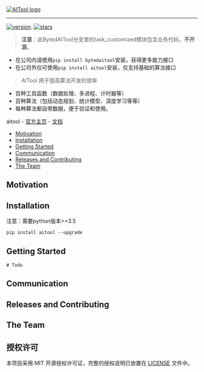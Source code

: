 [![AITool logo](https://raw.githubusercontent.com/deepgameai/aitool/main/docs/logo/logo.png)](https://deepgameai.github.io/2020-02-28-test-markdown/)

--------------------------------------------------------------------------------

[![version](https://badgen.net/badge/version/0.0.1/blue)](https://aitool20201028.readthedocs.io/en/latest/).
[![stars](https://img.shields.io/github/stars/deepgameai/aitool?style=social)]()

> **注意**：此BytedAITool分支里的task_customized模块包含业务代码，**不开源**。
- 在公司内请使用`pip install bytedaitool`安装，获得更多能力接口
- 在公司外仅可使用`pip install aitool`安装，仅支持基础的算法接口

> AITool 用于提高算法开发的效率

- 百种工具函数（数据处理、多进程、计时器等）
- 百种算法（包括动态规划、统计模型、深度学习等等）
- 每种算法都自带数据，便于验证和使用。


aitool - 
[官方主页](https://deepgameai.github.io/2020-02-28-test-markdown/) - 
[文档](https://aitool20201028.readthedocs.io/en/latest/)

- [Motivation](#motivation)
- [Installation](#installation)
- [Getting Started](#getting-started)
- [Communication](#communication)
- [Releases and Contributing](#releases-and-contributing)
- [The Team](#the-team)

## Motivation

## Installation
注意：需要python版本>=3.5
```shell script
pip install aitool --upgrade
```


## Getting Started
```shell script
# Todo
```

## Communication

## Releases and Contributing

## The Team

## 授权许可
本项目采用 MIT 开源授权许可证，完整的授权说明已放置在 [LICENSE](LICENSE) 文件中。
